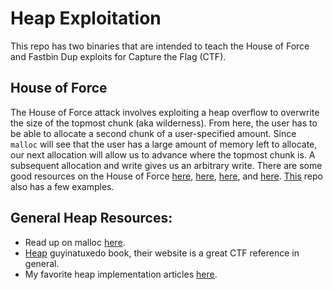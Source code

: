 # Heap Exploitation
This repo has two binaries that are intended to teach the House of Force and Fastbin Dup exploits for Capture the Flag (CTF).

## House of Force
The House of Force attack involves exploiting a heap overflow to overwrite the size of the topmost chunk (aka wilderness). From here, the user has to be able to allocate a second chunk of a user-specified amount. Since `malloc` will see that the user has a large amount of memory left to allocate, our next allocation will allow us to advance where the topmost chunk is. A subsequent allocation and write gives us an arbitrary write. There are some good resources on the House of Force [here](https://mohamed-fakroud.gitbook.io/red-teamings-dojo/binary-exploitation/heap-house-of-force), [here](https://ctf-wiki.mahaloz.re/pwn/linux/glibc-heap/house_of_force/), [here](https://heap-exploitation.dhavalkapil.com/attacks/house_of_force), and [here](https://trustie.medium.com/shakti-ctf-house-of-force-97d656a70886). [This](https://github.com/ctf-wiki/ctf-challenges/tree/master/pwn/heap/house-of-force) repo also has a few examples.

## General Heap Resources:
- Read up on malloc [here](https://sploitfun.wordpress.com/2015/02/10/understanding-glibc-malloc/).
- [Heap](https://guyinatuxedo.github.io/25-heap/index.html) guyinatuxedo book, their website is a great CTF reference in general.
- My favorite heap implementation articles [here](https://azeria-labs.com/heap-exploitation-part-1-understanding-the-glibc-heap-implementation/).